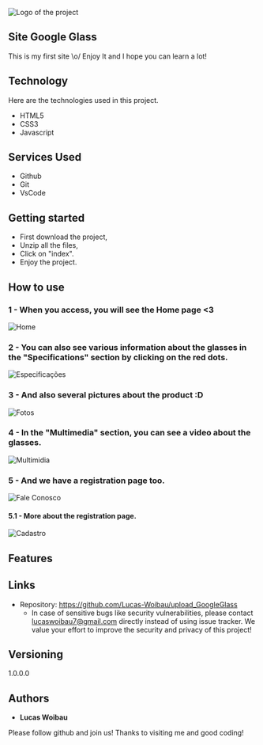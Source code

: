 
![Logo of the project](https://github.com/Lucas-Woibau/upload_GoogleGlass/blob/main/_imagens/glass-logo-med.jpg?raw=true)


## Site Google Glass
This is my first site \o/ 
Enjoy It and I hope you can learn a lot!


## Technology 

Here are the technologies used in this project.

* HTML5
* CSS3
* Javascript

## Services Used

* Github
* Git
* VsCode

## Getting started

* First download the project, 
* Unzip all the files, 
* Click on "index". 
* Enjoy the project.

## How to use

### 1 - When you access, you will see the Home page <3

![Home](https://github.com/Lucas-Woibau/upload_GoogleGlass/blob/main/_public/readme/foto1.png?raw=true)

### 2 - You can also see various information about the glasses in the "Specifications" section by clicking on the red dots.

![Especificações](https://github.com/Lucas-Woibau/upload_GoogleGlass/blob/main/_public/readme/foto2.png?raw=true)

### 3 - And also several pictures about the product :D

![Fotos](https://github.com/Lucas-Woibau/upload_GoogleGlass/blob/main/_public/readme/foto3.png?raw=true)

### 4 - In the "Multimedia" section, you can see a video about the glasses.

![Multimidia](https://github.com/Lucas-Woibau/upload_GoogleGlass/blob/main/_public/readme/foto4.png?raw=true)

### 5 - And we have a registration page too.

![Fale Conosco](https://github.com/Lucas-Woibau/upload_GoogleGlass/blob/main/_public/readme/foto5.png?raw=true)
#### 5.1 - More about the registration page.
![Cadastro](https://github.com/Lucas-Woibau/upload_GoogleGlass/blob/main/_public/readme/foto6.png?raw=true)

## Features

## Links
  - Repository: https://github.com/Lucas-Woibau/upload_GoogleGlass
    - In case of sensitive bugs like security vulnerabilities, please contact
      lucaswoibau7@gmail.com directly instead of using issue tracker. We value your effort
      to improve the security and privacy of this project!

  ## Versioning

  1.0.0.0


  ## Authors

  * **Lucas Woibau** 

  Please follow github and join us!
  Thanks to visiting me and good coding!


